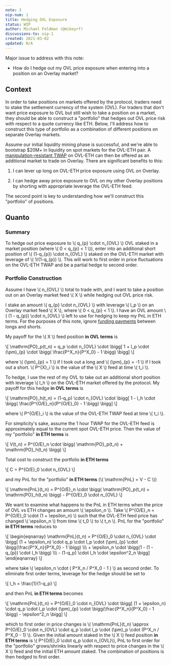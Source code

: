 ```yaml
---
note: 3
oip-num: 1
title: Hedging OVL Exposure
status: WIP
author: Michael Feldman (@mikeyrf)
discussions-to: oip-1
created: 2021-03-02
updated: N/A
---
```


Major issue to address with this note:

- How do I hedge out my OVL price exposure when entering into a position on an Overlay market?


## Context

In order to take positions on markets offered by the protocol, traders need to stake the settlement currency of the system (OVL). For traders that don't want price exposure to OVL but still wish to take a position on a market, they should be able to construct a "portfolio" that hedges out OVL price risk with respect to a quote currency like ETH. Below, I'll address how to construct this type of portfolio as a combination of different positions on separate Overlay markets.

Assume our initial liquidity mining phase is successful, and we're able to bootstrap $20M+ in liquidity on spot markets for the OVL-ETH pair. A [manipulation-resistant TWAP](note-2) on OVL-ETH can then be offered as an additional market to trade on Overlay. There are significant benefits to this:

1. I can lever up long on OVL-ETH price exposure using OVL on Overlay.

2. I can hedge away price exposure to OVL on my other Overlay positions by shorting with appropriate leverage the OVL-ETH feed.

The second point is key to understanding how we'll construct this "portfolio" of positions.


## Quanto

### Summary

To hedge out price exposure to \\( q_{p} \cdot n_{OVL} \\) OVL staked in a market position (where \\( 0 < q_{p} < 1 \\)), enter into an additional short position of \\( (1-q_{p}) \cdot n_{OVL} \\) staked on the OVL-ETH market with leverage of \\( 1/(1-q_{p}) \\). This will work to first order in price fluctuations on the OVL-ETH TWAP and be a partial hedge to second order.

### Portfolio Construction

Assume I have \\( n_{OVL} \\) total to trade with, and I want to take a position out on an Overlay market feed \\( X \\) while hedging out OVL price risk.

I stake an amount \\( q_{p} \cdot n_{OVL} \\) with leverage \\( l_p \\) on an Overlay market feed \\( X \\), where \\( 0 < q_{p} < 1 \\). I have an OVL amount \\( (1 - q_{p}) \cdot n_{OVL} \\) left to use for hedging to keep my PnL in ETH terms. For the purposes of this note, ignore [funding payments](note-1) between longs and shorts.

My payoff for the \\( X \\) feed position **in OVL terms** is

\\[ \mathrm{PO}\_p(t_n) = q_p \cdot n_{OVL} \cdot \bigg[ 1 + l_p \cdot (\pm)_{p} \cdot \bigg( \frac{P^X_n}{P^X_0} - 1 \bigg) \bigg] \\]

where \\( (\pm)\_{p} = 1 \\) if I took out a long and \\( (\pm)\_{p} = -1 \\) if I took out a short. \\( P^{X}_i \\) is the value of the \\( X \\) feed at time \\( t_i \\).

To hedge, I use the rest of my OVL to take out an additional short position with leverage \\( l_h \\) on the OVL-ETH market offered by the protocol. My payoff for this hedge **in OVL terms** is

\\[ \mathrm{PO}\_h(t_n) = (1-q_p) \cdot n_{OVL} \cdot \bigg[ 1 - l_h \cdot \bigg( \frac{P^{O/E}_n}{P^{O/E}_0} - 1 \bigg) \bigg] \\]

where \\( P^{O/E}_i \\) is the value of the OVL-ETH TWAP feed at time \\( t_i \\).

For simplicity's sake, assume the 1 hour TWAP for the OVL-ETH feed is approximately equal to the current spot OVL-ETH price. Then the value of my "portfolio" **in ETH terms** is

\\[ V(t_n) = P^{O/E}\_n \cdot \bigg( \mathrm{PO}\_p(t_n) + \mathrm{PO}\_h(t_n) \bigg) \\]

Total cost to construct the portfolio **in ETH terms**

\\[ C = P^{O/E}\_0 \cdot n_{OVL} \\]

and my PnL for the "portfolio" **in ETH terms** (\\( \mathrm{PnL} = V - C \\))

\\[ \mathrm{PnL}(t_n) =  P^{O/E}\_n \cdot \bigg( \mathrm{PO}\_p(t_n) + \mathrm{PO}\_h(t_n) \bigg) - P^{O/E}\_0 \cdot n_{OVL} \\]

We want to examine what happens to the PnL in ETH terms when the price of OVL vs ETH changes an amount \\( \epsilon_n \\). Take \\( P^{O/E}_n = P^{O/E}_0 \cdot (1 + \epsilon_n) \\) such that the OVL-ETH feed price has changed \\( \epsilon_n \\) from time \\( t_0 \\) to \\( t_n \\). PnL for the "portfolio" **in ETH terms** reduces to

\\[
\begin{eqnarray}
\mathrm{PnL}(t_n) = P^{O/E}\_0 \cdot n_{OVL} \cdot \bigg[ (1 + \epsilon_n) \cdot q_p \cdot l_p \cdot (\pm)_{p} \cdot \bigg(\frac{P^X_n}{P^X_0} - 1 \bigg) \\\\\\
\+ \epsilon\_n \cdot \bigg(1 - (1 - q\_{p}) \cdot l_h \bigg) \\\\\\
\- (1-q_p) \cdot l_h \cdot \epsilon^2_n \bigg]
\end{eqnarray}
\\]

where take \\( \epsilon_n \cdot ( P^X_n / P^X_0 - 1 ) \\) as second order. To eliminate first order terms, leverage for the hedge should be set to

\\[ l_h = \frac{1}{1-q_p} \\]

and then PnL **in ETH terms** becomes

\\[ \mathrm{PnL}(t_n) = P^{O/E}\_0 \cdot n_{OVL} \cdot \bigg[ (1 + \epsilon_n) \cdot q_p \cdot l_p \cdot (\pm)_{p} \cdot \bigg(\frac{P^X_n}{P^X_0} - 1 \bigg) - \epsilon^2_n \bigg] \\]

which to first order in price changes is \\( \mathrm{PnL}(t_n) \approx P^{O/E}\_0 \cdot n_{OVL} \cdot q_p \cdot l_p \cdot (\pm)_p \cdot (P^X_n / P^X_0 - 1) \\). Given the initial amount staked in the \\( X \\) feed position **in ETH terms** is \\( P^{O/E}\_0 \cdot q_p \cdot n\_{OVL}\\), PnL to first order for the "portfolio" grows/shrinks linearly with respect to price changes in the \\( X \\) feed and the initial ETH amount staked. The combination of positions is then hedged to first order.
